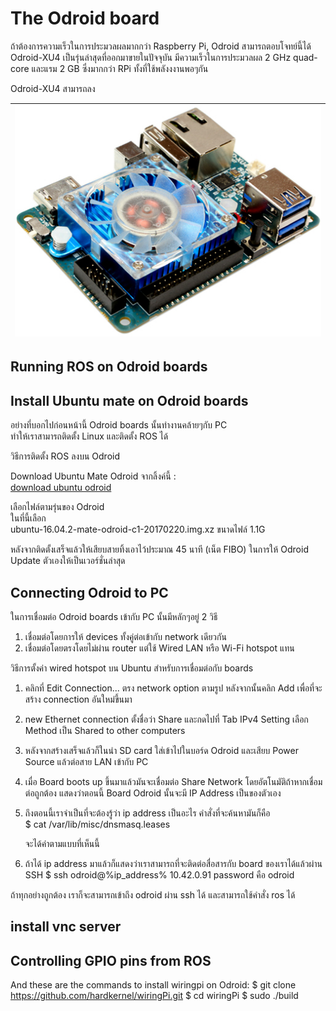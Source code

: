 # The Odroid board

ถ้าต้องการความเร็วในการประมวลผลมากกว่า Raspberry Pi, Odroid สามารถตอบโจทย์นี้ได้ Odroid-XU4 เป็นรุ่นล่าสุดที่ออกมาขายในปัจจุบัน มีความเร็วในการประมวลผล 2 GHz quad-core และแรม 2 GB ซึ่งมากกว่า RPi ทั้งที่ใช้พลังงงานพอๆกัน

Odroid-XU4 สามารถลง

| ![Odroid-XU4](/assets/odroid_xu4.jpg)  |
| :---: |




## Running ROS on Odroid boards



## Install Ubuntu mate on Odroid boards

อย่างที่บอกไปก่อนหน้านี้ Odroid boards นั้นทำงานคล้ายๆกับ PC \
ทำให้เราสามารถติดตั้ง Linux และติดตั้ง ROS ได้

วิธีการติดตั้ง ROS ลงบน Odroid

Download Ubuntu Mate Odroid จากลิ้งค์นี้ : \
[download ubuntu odroid](https://odroid.in/ubuntu_16.04lts/)

เลือกไฟล์ตามรุ่นของ Odroid \
ในที่นี้เลือก \
ubuntu-16.04.2-mate-odroid-c1-20170220.img.xz ขนาดไฟล์ 1.1G

หลังจากติดตั้งเสร็จแล้วให้เสียบสายทิ้งเอาไว้ประมาณ 45 นาที (เน็ต FIBO) ในการให้ Odroid Update ตัวเองให้เป็นเวอร์ชั่นล่าสุด

## Connecting Odroid to PC

ในการเชื่อมต่อ Odroid boards เข้ากับ PC นั้นมีหลักๆอยู่ 2 วิธี

1. เชื่อมต่อโดยการให้ devices ทั้งคู่ต่อเข้ากับ network เดียวกัน
2. เชื่อมต่อโดยตรงโดยไม่ผ่าน router แต่ใช้ Wired LAN หรือ Wi-Fi hotspot แทน

วิธีการตั้งค่า wired hotspot บน Ubuntu สำหรับการเชื่อมต่อกับ boards

1. คลิกที่ Edit Connection... ตรง network option ตามรูป หลังจากนั้นคลิก Add เพื่อที่จะสร้าง connection อันใหม่ขึ้นมา

2. new Ethernet connection ตั้งชื่อว่า Share และกดไปที่ Tab IPv4 Setting เลือก Method เป็น Shared to other computers

3. หลังจากสร้างเสร็จแล้วก็ในนำ SD card ใส่เข้าไปในบอร์ด Odroid และเสียบ Power Source แล้วต่อสาย LAN เข้ากับ PC

4. เมื่อ Board boots up ขึ้นมาแล้วมันจะเชื่อมต่อ Share Network โดยอัตโนมัติถ้าหากเชื่อมต่อถูกต้อง แสดงว่าตอนนี้ Board Odroid นั้นจะมี IP Address เป็นของตัวเอง

5. ถึงตอนนี้เราจำเป็นที่จะต้องรู้ว่า ip address เป็นอะไร คำสั่งที่จะค้นหามันก็คือ \
    $ cat /var/lib/misc/dnsmasq.leases

    จะได้ค่าตามแบบที่เห็นนี้

6. ถ้าได้ ip address มาแล้วก็แสดงว่าเราสามารถที่จะติดต่อสื่อสารกับ board ของเราได้แล้วผ่าน SSH
    $ ssh odroid@%ip_address%
    10.42.0.91
    password คือ odroid

ถ้าทุกอย่างถูกต้อง เราก็จะสามารถเข้าถึง odroid ผ่าน ssh ได้ และสามารถใช้คำสั่ง ros ได้


## install vnc server

## Controlling GPIO pins from ROS



And these are the commands to install wiringpi on Odroid:
$ git clone https://github.com/hardkernel/wiringPi.git
$ cd wiringPi
$ sudo ./build


